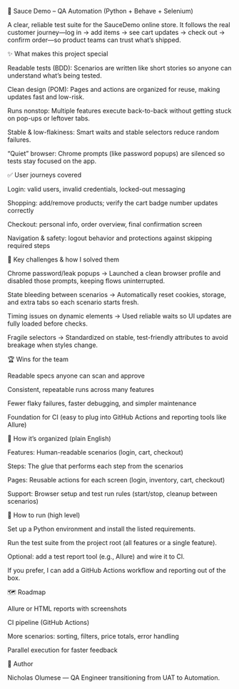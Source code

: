 🛒 Sauce Demo – QA Automation (Python + Behave + Selenium)

A clear, reliable test suite for the SauceDemo online store. It follows the real customer journey—log in → add items → see cart updates → check out → confirm order—so product teams can trust what’s shipped.

✨ What makes this project special

Readable tests (BDD): Scenarios are written like short stories so anyone can understand what’s being tested.

Clean design (POM): Pages and actions are organized for reuse, making updates fast and low-risk.

Runs nonstop: Multiple features execute back-to-back without getting stuck on pop-ups or leftover tabs.

Stable & low-flakiness: Smart waits and stable selectors reduce random failures.

“Quiet” browser: Chrome prompts (like password popups) are silenced so tests stay focused on the app.

✅ User journeys covered

Login: valid users, invalid credentials, locked-out messaging

Shopping: add/remove products; verify the cart badge number updates correctly

Checkout: personal info, order overview, final confirmation screen

Navigation & safety: logout behavior and protections against skipping required steps

🧗 Key challenges & how I solved them

Chrome password/leak popups → Launched a clean browser profile and disabled those prompts, keeping flows uninterrupted.

State bleeding between scenarios → Automatically reset cookies, storage, and extra tabs so each scenario starts fresh.

Timing issues on dynamic elements → Used reliable waits so UI updates are fully loaded before checks.

Fragile selectors → Standardized on stable, test-friendly attributes to avoid breakage when styles change.

🏆 Wins for the team

Readable specs anyone can scan and approve

Consistent, repeatable runs across many features

Fewer flaky failures, faster debugging, and simpler maintenance

Foundation for CI (easy to plug into GitHub Actions and reporting tools like Allure)

🧭 How it’s organized (plain English)

Features: Human-readable scenarios (login, cart, checkout)

Steps: The glue that performs each step from the scenarios

Pages: Reusable actions for each screen (login, inventory, cart, checkout)

Support: Browser setup and test run rules (start/stop, cleanup between scenarios)

🚀 How to run (high level)

Set up a Python environment and install the listed requirements.

Run the test suite from the project root (all features or a single feature).

Optional: add a test report tool (e.g., Allure) and wire it to CI.

If you prefer, I can add a GitHub Actions workflow and reporting out of the box.

🗺️ Roadmap

Allure or HTML reports with screenshots

CI pipeline (GitHub Actions)

More scenarios: sorting, filters, price totals, error handling

Parallel execution for faster feedback

👤 Author

Nicholas Olumese — QA Engineer transitioning from UAT to Automation.

